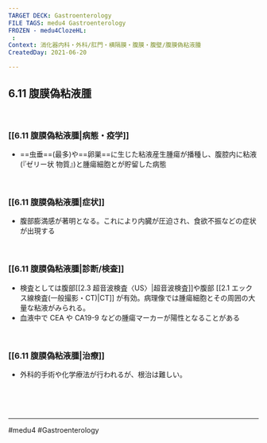 ```yaml
---
TARGET DECK: Gastroenterology
FILE TAGS: medu4 Gastroenterology
FROZEN - medu4ClozeHL:
 : 
Context: 消化器内科・外科/肛門・横隔膜・腹膜・腹壁/腹膜偽粘液腫
CreatedDay: 2021-06-20

---
```


## 6.11 腹膜偽粘液腫

<br>

### [[6.11 腹膜偽粘液腫|病態・疫学]]
* ==虫垂==(最多)や==卵巣==に生じた粘液産生腫瘍が播種し、腹腔内に粘液(『ゼリー状 物質』)と腫瘍細胞とが貯留した病態
<!--ID: 1624766942453-->


<br>

### [[6.11 腹膜偽粘液腫|症状]]
* 腹部膨満感が著明となる。これにより内臓が圧迫され、食欲不振などの症状が出現する


<br>

### [[6.11 腹膜偽粘液腫|診断/検査]]
* 検査としては腹部[[2.3 超音波検査〈US〉|超音波検査]]や腹部 [[2.1 エックス線検査(一般撮影・CT)|CT]] が有効。病理像では腫瘍細胞とその周囲の大量な粘液がみられる。
* 血液中で CEA や CA19-9 などの腫瘍マーカーが陽性となることがある

<br>

### [[6.11 腹膜偽粘液腫|治療]]
* 外科的手術や化学療法が行われるが、根治は難しい。
 

<br><br><br>

---
#medu4 #Gastroenterology 
